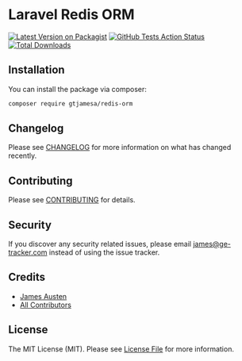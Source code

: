 # Laravel Redis ORM

[![Latest Version on Packagist](https://img.shields.io/packagist/v/gtjamesa/redis-orm.svg?style=flat-square)](https://packagist.org/packages/gtjamesa/redis-orm)
[![GitHub Tests Action Status](https://img.shields.io/github/workflow/status/gtjamesa/redis-orm/Tests?label=tests)](https://github.com/gtjamesa/redis-orm/actions?query=workflow%3Arun-tests+branch%3Amaster)
[![Total Downloads](https://img.shields.io/packagist/dt/gtjamesa/redis-orm.svg?style=flat-square)](https://packagist.org/packages/gtjamesa/redis-orm)

## Installation

You can install the package via composer:

```bash
composer require gtjamesa/redis-orm
```

## Changelog

Please see [CHANGELOG](CHANGELOG.md) for more information on what has changed recently.

## Contributing

Please see [CONTRIBUTING](CONTRIBUTING.md) for details.

## Security

If you discover any security related issues, please email james@ge-tracker.com instead of using the issue tracker.

## Credits

- [James Austen](https://github.com/gtjamesa)
- [All Contributors](../../contributors)

## License

The MIT License (MIT). Please see [License File](LICENSE.md) for more information.
